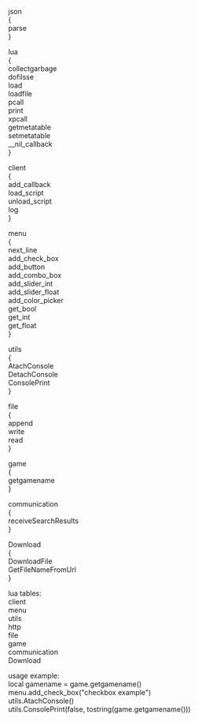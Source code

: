 
json  
  {  
  parse  
  }  

lua  
  {  
  collectgarbage  
  dofilsse  
  load  
  loadfile  
  pcall  
  print  
  xpcall  
  getmetatable  
  setmetatable  
  __nil_callback  
  }  

client  
  {  
  add_callback  
  load_script  
  unload_script  
  log  
  }  

menu  
  {  
  next_line  
  add_check_box  
  add_button  
  add_combo_box  
  add_slider_int  
  add_slider_float  
  add_color_picker  
  get_bool  
  get_int  
  get_float  
  }  

utils  
  {  
  AtachConsole  
  DetachConsole  
  ConsolePrint  
  }  

file  
  {  
  append  
  write  
  read  
  }  

game  
  {  
  getgamename  
  }  

communication  
  {  
  receiveSearchResults  
  }  

Download  
  {  
  DownloadFile  
  GetFileNameFromUrl  
  }  

lua tables:  
  client  
  menu  
  utils  
  http  
  file  
  game  
  communication  
  Download  

usage example:  
  local gamename = game.getgamename()  
  menu.add_check_box("checkbox example")  
  utils.AtachConsole()  
  utils.ConsolePrint(false, tostring(game.getgamename()))
